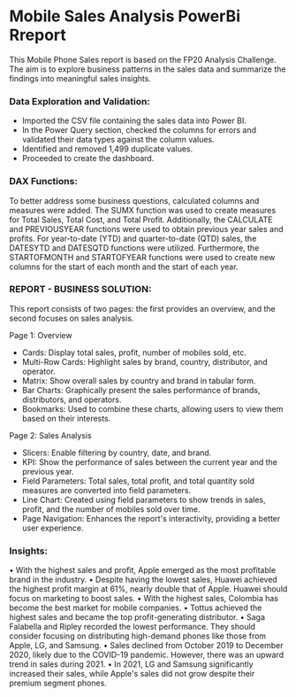 # Mobile Sales Analysis PowerBi Rreport
This Mobile Phone Sales report is based on the FP20 Analysis Challenge. The aim is to explore business patterns in the sales data and summarize the findings into meaningful sales insights.

### Data Exploration and Validation:
* Imported the CSV file containing the sales data into Power BI.
* In the Power Query section, checked the columns for errors and validated their data types against the column values.
* Identified and removed 1,499 duplicate values.
* Proceeded to create the dashboard.

### DAX Functions: 
To better address some business questions, calculated columns and measures were added. The SUMX function was used to create measures for Total Sales, Total Cost, and Total Profit. Additionally, the CALCULATE and PREVIOUSYEAR functions were used to obtain previous year sales and profits. For year-to-date (YTD) and quarter-to-date (QTD) sales, the DATESYTD and DATESQTD functions were utilized. Furthermore, the STARTOFMONTH and STARTOFYEAR functions were used to create new columns for the start of each month and the start of each year.

### REPORT - BUSINESS SOLUTION:
This report consists of two pages: the first provides an overview, and the second focuses on sales analysis.

Page 1: Overview
* Cards: Display total sales, profit, number of mobiles sold, etc.
* Multi-Row Cards: Highlight sales by brand, country, distributor, and operator.
* Matrix: Show overall sales by country and brand in tabular form.
* Bar Charts: Graphically present the sales performance of brands, distributors, and operators.
* Bookmarks: Used to combine these charts, allowing users to view them based on their interests.

Page 2: Sales Analysis
* Slicers: Enable filtering by country, date, and brand.
* KPI: Show the performance of sales between the current year and the previous year.
* Field Parameters: Total sales, total profit, and total quantity sold measures are converted into field parameters.
* Line Chart: Created using field parameters to show trends in sales, profit, and the number of mobiles sold over time.
* Page Navigation: Enhances the report's interactivity, providing a better user experience.

### Insights:
•	With the highest sales and profit, Apple emerged as the most profitable brand in the industry.
•	Despite having the lowest sales, Huawei achieved the highest profit margin at 61%, nearly double that of Apple. Huawei should focus on marketing to boost sales.
•	With the highest sales, Colombia has become the best market for mobile companies.
•	Tottus achieved the highest sales and became the top profit-generating distributor.
•	Saga Falabella and Ripley recorded the lowest performance. They should consider focusing on distributing high-demand phones like those from Apple, LG, and Samsung.
•	Sales declined from October 2019 to December 2020, likely due to the COVID-19 pandemic. However, there was an upward trend in sales during 2021. 
•	In 2021, LG and Samsung significantly increased their sales, while Apple's sales did not grow despite their premium segment phones.

